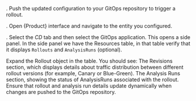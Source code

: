 . Push the updated configuration to your GitOps repository to trigger a rollout.

. Open {Product} interface and navigate to the entity you configured.

. Select the *CD* tab and then select the GitOps application. This opens a side panel. In the side panel we have the Resources table, in that table verify that it displays `Rollouts` and `AnalysisRuns` (optional).

Expand the Rollout object in the table. You should see:
The Revisions section, which displays details about traffic distribution between different rollout versions (for example, Canary or Blue-Green).
The Analysis Runs section, showing the status of AnalysisRuns associated with the rollout.
Ensure that rollout and analysis run details update dynamically when changes are pushed to the GitOps repository.
